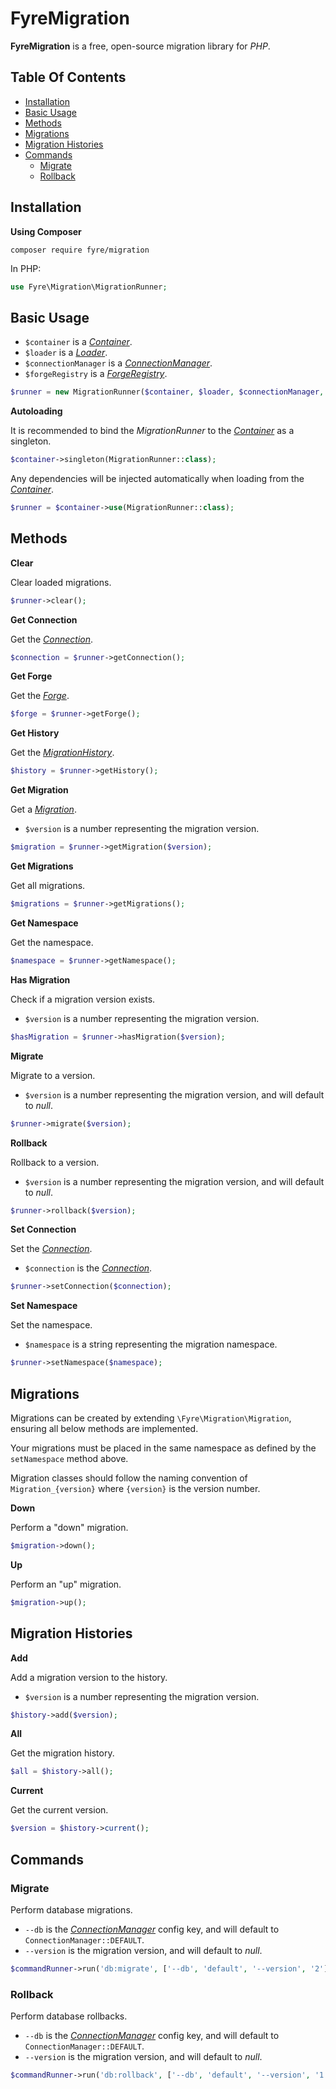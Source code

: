 # FyreMigration

**FyreMigration** is a free, open-source migration library for *PHP*.


## Table Of Contents
- [Installation](#installation)
- [Basic Usage](#basic-usage)
- [Methods](#methods)
- [Migrations](#migrations)
- [Migration Histories](#migration-histories)
- [Commands](#commands)
    - [Migrate](#migrate)
    - [Rollback](#rollback)



## Installation

**Using Composer**

```
composer require fyre/migration
```

In PHP:

```php
use Fyre\Migration\MigrationRunner;
```


## Basic Usage

- `$container` is a [*Container*](https://github.com/elusivecodes/FyreContainer).
- `$loader` is a [*Loader*](https://github.com/elusivecodes/FyreLoader).
- `$connectionManager` is a [*ConnectionManager*](https://github.com/elusivecodes/FyreDB).
- `$forgeRegistry` is a [*ForgeRegistry*](https://github.com/elusivecodes/FyreForge).

```php
$runner = new MigrationRunner($container, $loader, $connectionManager, $forgeRegistry);
```

**Autoloading**

It is recommended to bind the *MigrationRunner* to the [*Container*](https://github.com/elusivecodes/FyreContainer) as a singleton.

```php
$container->singleton(MigrationRunner::class);
```

Any dependencies will be injected automatically when loading from the [*Container*](https://github.com/elusivecodes/FyreContainer).

```php
$runner = $container->use(MigrationRunner::class);
```


## Methods

**Clear**

Clear loaded migrations.

```php
$runner->clear();
```

**Get Connection**

Get the [*Connection*](https://github.com/elusivecodes/FyreDB#connections).

```php
$connection = $runner->getConnection();
```

**Get Forge**

Get the [*Forge*](https://github.com/elusivecodes/FyreForge#forges).

```php
$forge = $runner->getForge();
```

**Get History**

Get the [*MigrationHistory*](#migration-histories).

```php
$history = $runner->getHistory();
```

**Get Migration**

Get a [*Migration*](#migrations).

- `$version` is a number representing the migration version.

```php
$migration = $runner->getMigration($version);
```

**Get Migrations**

Get all migrations.

```php
$migrations = $runner->getMigrations();
```

**Get Namespace**

Get the namespace.

```php
$namespace = $runner->getNamespace();
```

**Has Migration**

Check if a migration version exists.

- `$version` is a number representing the migration version.

```php
$hasMigration = $runner->hasMigration($version);
```

**Migrate**

Migrate to a version.

- `$version` is a number representing the migration version, and will default to *null*.

```php
$runner->migrate($version);
```

**Rollback**

Rollback to a version.

- `$version` is a number representing the migration version, and will default to *null*.

```php
$runner->rollback($version);
```

**Set Connection**

Set the [*Connection*](https://github.com/elusivecodes/FyreDB#connections).

- `$connection` is the [*Connection*](https://github.com/elusivecodes/FyreDB#connections).

```php
$runner->setConnection($connection);
```

**Set Namespace**

Set the namespace.

- `$namespace` is a string representing the migration namespace.

```php
$runner->setNamespace($namespace);
```


## Migrations

Migrations can be created by extending `\Fyre\Migration\Migration`, ensuring all below methods are implemented.

Your migrations must be placed in the same namespace as defined by the `setNamespace` method above.

Migration classes should follow the naming convention of `Migration_{version}` where `{version}` is the version number.

**Down**

Perform a "down" migration.

```php
$migration->down();
```

**Up**

Perform an "up" migration.

```php
$migration->up();
```


## Migration Histories

**Add**

Add a migration version to the history.

- `$version` is a number representing the migration version.

```php
$history->add($version);
```

**All**

Get the migration history.

```php
$all = $history->all();
```

**Current**

Get the current version.

```php
$version = $history->current();
```


## Commands

### Migrate

Perform database migrations.

- `--db` is the [*ConnectionManager*](https://github.com/elusivecodes/FyreDB) config key, and will default to `ConnectionManager::DEFAULT`.
- `--version` is the migration version, and will default to *null*.

```php
$commandRunner->run('db:migrate', ['--db', 'default', '--version', '2']);
```

### Rollback

Perform database rollbacks.

- `--db` is the [*ConnectionManager*](https://github.com/elusivecodes/FyreDB) config key, and will default to `ConnectionManager::DEFAULT`.
- `--version` is the migration version, and will default to *null*.

```php
$commandRunner->run('db:rollback', ['--db', 'default', '--version', '1']);
```